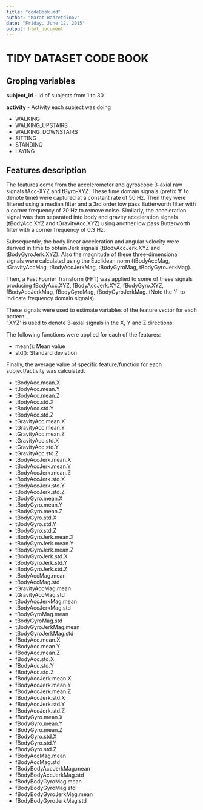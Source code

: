 ```yaml
---
title: "codeBook.md"
author: "Marat Badretdinov"
date: "Friday, June 12, 2015"
output: html_document
---
```


# TIDY DATASET CODE BOOK

## Groping variables

**subject_id**  - Id of subjects from 1 to 30

**activity**  - Activity each subject was doing

 + WALKING
 + WALKING_UPSTAIRS
 + WALKING_DOWNSTAIRS
 + SITTING
 + STANDING
 + LAYING

## Features description

The features come from the accelerometer and gyroscope 3-axial raw signals tAcc-XYZ and tGyro-XYZ. These time domain signals (prefix 't' to denote time) were captured at a constant rate of 50 Hz. Then they were filtered using a median filter and a 3rd order low pass Butterworth filter with a corner frequency of 20 Hz to remove noise. Similarly, the acceleration signal was then separated into body and gravity acceleration signals (tBodyAcc.XYZ and tGravityAcc.XYZ) using another low pass Butterworth filter with a corner frequency of 0.3 Hz. 

Subsequently, the body linear acceleration and angular velocity were derived in time to obtain Jerk signals (tBodyAccJerk.XYZ and tBodyGyroJerk.XYZ). Also the magnitude of these three-dimensional signals were calculated using the Euclidean norm (tBodyAccMag, tGravityAccMag, tBodyAccJerkMag, tBodyGyroMag, tBodyGyroJerkMag). 

Then, a Fast Fourier Transform (FFT) was applied to some of these signals producing fBodyAcc.XYZ, fBodyAccJerk.XYZ, fBodyGyro.XYZ, fBodyAccJerkMag, fBodyGyroMag, fBodyGyroJerkMag. (Note the 'f' to indicate frequency domain signals). 

These signals were used to estimate variables of the feature vector for each pattern:  
'.XYZ' is used to denote 3-axial signals in the X, Y and Z directions.

The following functions were applied for each of the features:

 + mean(): Mean value
 + std(): Standard deviation

Finally, the average value of specific feature/function for each subject/activity was calculated.

 + tBodyAcc.mean.X
 + tBodyAcc.mean.Y	
 + tBodyAcc.mean.Z	
 + tBodyAcc.std.X	
 + tBodyAcc.std.Y	
 + tBodyAcc.std.Z	
 + tGravityAcc.mean.X	
 + tGravityAcc.mean.Y	
 + tGravityAcc.mean.Z	
 + tGravityAcc.std.X	
 + tGravityAcc.std.Y	
 + tGravityAcc.std.Z	
 + tBodyAccJerk.mean.X	
 + tBodyAccJerk.mean.Y	
 + tBodyAccJerk.mean.Z	
 + tBodyAccJerk.std.X	
 + tBodyAccJerk.std.Y	
 + tBodyAccJerk.std.Z	
 + tBodyGyro.mean.X	
 + tBodyGyro.mean.Y	
 + tBodyGyro.mean.Z	
 + tBodyGyro.std.X	
 + tBodyGyro.std.Y	
 + tBodyGyro.std.Z	
 + tBodyGyroJerk.mean.X	
 + tBodyGyroJerk.mean.Y	
 + tBodyGyroJerk.mean.Z	
 + tBodyGyroJerk.std.X	
 + tBodyGyroJerk.std.Y	
 + tBodyGyroJerk.std.Z	
 + tBodyAccMag.mean	
 + tBodyAccMag.std	
 + tGravityAccMag.mean	
 + tGravityAccMag.std	
 + tBodyAccJerkMag.mean	
 + tBodyAccJerkMag.std	
 + tBodyGyroMag.mean	
 + tBodyGyroMag.std	
 + tBodyGyroJerkMag.mean	
 + tBodyGyroJerkMag.std	
 + fBodyAcc.mean.X	
 + fBodyAcc.mean.Y	
 + fBodyAcc.mean.Z	
 + fBodyAcc.std.X	
 + fBodyAcc.std.Y	
 + fBodyAcc.std.Z	
 + fBodyAccJerk.mean.X	
 + fBodyAccJerk.mean.Y	
 + fBodyAccJerk.mean.Z	
 + fBodyAccJerk.std.X	
 + fBodyAccJerk.std.Y	
 + fBodyAccJerk.std.Z	
 + fBodyGyro.mean.X	
 + fBodyGyro.mean.Y	
 + fBodyGyro.mean.Z	
 + fBodyGyro.std.X	
 + fBodyGyro.std.Y	
 + fBodyGyro.std.Z	
 + fBodyAccMag.mean	
 + fBodyAccMag.std	
 + fBodyBodyAccJerkMag.mean	
 + fBodyBodyAccJerkMag.std	
 + fBodyBodyGyroMag.mean	
 + fBodyBodyGyroMag.std	
 + fBodyBodyGyroJerkMag.mean	
 + fBodyBodyGyroJerkMag.std
 